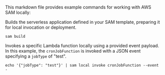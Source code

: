This markdown file provides example commands for working with AWS SAM locally:

Builds the serverless application defined in your SAM template, preparing it for local invocation or deployment.

```
sam build
```

Invokes a specific Lambda function locally using a provided event payload. In this example, the `cronJobFunction` is invoked with a JSON event specifying a `jobType` of "test".

```
echo '{"jobType": "test"}' | sam local invoke cronJobFunction --event -
```
